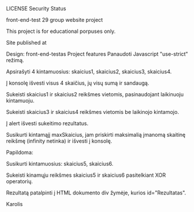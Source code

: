 LICENSE Security Status 

front-end-test
29 group website project

This project is for educational porpuses only.

Site published at 

Design: front-end-testas
Project features
Panaudoti Javascript "use-strict" režimą.

Apsirašyti 4 kintamuosius: skaicius1, skaicius2, skaicius3, skaicius4.

Į konsolę išvesti visus 4 skaičius, jų visų sumą ir sandaugą.

Sukeisti skaicius1 ir skaicius2 reikšmes vietomis, pasinaudojant laikinuoju kintamuoju.

Sukeisti skaicius3 ir skaicius4 reikšmes vietomis be laikinojo kintamojo.

Į alert išvesti sukeitimo rezultatus.

Susikurti kintamąjį maxSkaicius, jam priskirti maksimalią įmanomą skaitinę reikšmę (infinity netinka) ir išvesti į konsolę.

Papildoma:

Susikurti kintamuosius: skaicius5, skaicius6.

Sukeisti kinamųju reikšmes skaicius5 ir skaicius6 pasitelkiant XOR operatorių.

Rezultatą patalpinti į HTML dokumento div žymėje, kurios id="Rezultatas".

Karolis



